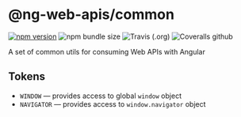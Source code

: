 # @ng-web-apis/common

[![npm version](https://img.shields.io/npm/v/ng-web-apis/common.svg)](https://npmjs.com/package/ng-web-apis/audio)
![npm bundle size](https://img.shields.io/bundlephobia/minzip/ng-web-apis/common)
![Travis (.org)](https://img.shields.io/travis/ng-web-apis/common)
![Coveralls github](https://img.shields.io/coveralls/github/ng-web-apis/common)

A set of common utils for consuming Web APIs with Angular

## Tokens

-   `WINDOW` — provides access to global `window` object
-   `NAVIGATOR` — provides access to `window.navigator` object

